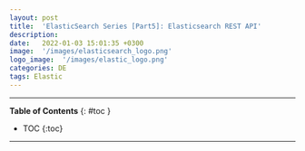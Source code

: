 ```yaml
---
layout: post
title:  'ElasticSearch Series [Part5]: Elasticsearch REST API'
description: 
date:   2022-01-03 15:01:35 +0300
image:  '/images/elasticsearch_logo.png'
logo_image:  '/images/elastic_logo.png'
categories: DE
tags: Elastic
---
```


---

**Table of Contents**
{: #toc }
*  TOC
{:toc}

---

